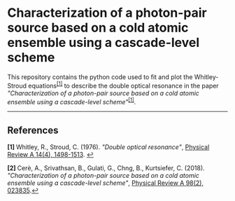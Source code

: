 # Characterization of a photon-pair source based on a cold atomic ensemble using a cascade-level scheme

This repository contains the python code used to fit and plot the Whitley-Stroud equations<sup id="Whitley:1976ej">[\[1\]](#f1)</sup> to describe the double optical resonance in the paper *"Characterization of a photon-pair source based on a cold atomic ensemble using a cascade-level scheme"*<sup id="Cere:2018ds">[\[1\]](#f1)</sup>.

***
## References

<b id=#f1>[1] </b> Whitley, R., Stroud, C. (1976). *"Double optical resonance"*, [Physical Review A  14(4), 1498-1513](https://dx.doi.org/10.1103/physreva.14.1498). [↩](#Whitley:1976ej)

<b id=#f2>[2] </b> Cerè, A., Srivathsan, B., Gulati, G., Chng, B., Kurtsiefer, C. (2018). *"Characterization of a photon-pair source based on a cold atomic ensemble using a cascade-level scheme"*, [Physical Review A  98(2), 023835](https://dx.doi.org/10.1103/physreva.98.023835).[↩](#Cere:2018ds)